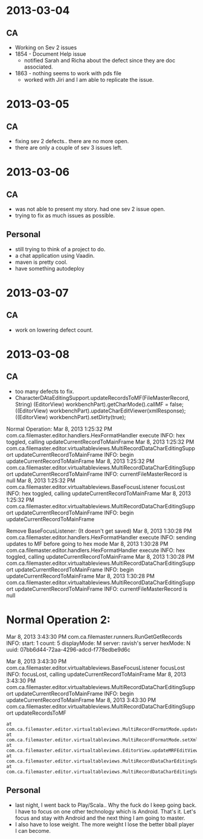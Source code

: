 2013-03-04
==========

CA
--
* Working on Sev 2 issues
* 1854 - Document Help issue
	- notified Sarah and Richa about the defect since they are doc associated.
* 1863 - nothing seems to work with pds file
	- worked with Jiri and I am able to replicate the issue.
	

2013-03-05
==========

CA
--
* fixing sev 2 defects.. there are no more open.
* there are only a couple of sev 3 issues left.

2013-03-06
==========

CA
--
* was not able to present my story.  had one sev 2 issue open.
* trying to fix as much issues as possible.

Personal
--------
* still trying to think of a project to do.
* a chat application using Vaadin.
* maven is pretty cool.
* have something autodeploy

2013-03-07
==========

CA
-- 
* work on lowering defect count.

2013-03-08
==========

CA
--
* too many defects to fix.
* CharacterDAtaEditingSupport.updateRecordsToMF(FileMasterRecord, String)
(EditorView) workbenchPart).getCharMode().callMF = false;
((EditorView) workbenchPart).updateCharEditViewer(xmlResponse);
((EditorView) workbenchPart).setDirty(true);

Normal Operation:
Mar 8, 2013 1:25:32 PM com.ca.filemaster.editor.handlers.HexFormatHandler execute
INFO: hex toggled, calling updateCurrentRecordToMainFrame
Mar 8, 2013 1:25:32 PM com.ca.filemaster.editor.virtualtableviews.MultiRecordDataCharEditingSupport updateCurrentRecordToMainFrame
INFO: begin updateCurrentRecordToMainFrame
Mar 8, 2013 1:25:32 PM com.ca.filemaster.editor.virtualtableviews.MultiRecordDataCharEditingSupport updateCurrentRecordToMainFrame
INFO: currentFileMasterRecord is null
Mar 8, 2013 1:25:32 PM com.ca.filemaster.editor.virtualtableviews.BaseFocusListener focusLost
INFO: hex toggled, calling updateCurrentRecordToMainFrame
Mar 8, 2013 1:25:32 PM com.ca.filemaster.editor.virtualtableviews.MultiRecordDataCharEditingSupport updateCurrentRecordToMainFrame
INFO: begin updateCurrentRecordToMainFrame

Remove BaseFocusListener: (It doesn't get saved)
Mar 8, 2013 1:30:28 PM com.ca.filemaster.editor.handlers.HexFormatHandler execute
INFO: sending updates to MF before going to hex mode
Mar 8, 2013 1:30:28 PM com.ca.filemaster.editor.handlers.HexFormatHandler execute
INFO: hex toggled, calling updateCurrentRecordToMainFrame
Mar 8, 2013 1:30:28 PM com.ca.filemaster.editor.virtualtableviews.MultiRecordDataCharEditingSupport updateCurrentRecordToMainFrame
INFO: begin updateCurrentRecordToMainFrame
Mar 8, 2013 1:30:28 PM com.ca.filemaster.editor.virtualtableviews.MultiRecordDataCharEditingSupport updateCurrentRecordToMainFrame
INFO: currentFileMasterRecord is null

Normal Operation 2:
===================

Mar 8, 2013 3:43:30 PM com.ca.filemaster.runners.RunGetGetRecords <init>
INFO: start: 1
count: 5
displayMode: M
server: ravish's server
hexMode: N
uuid: 07bb6d44-72aa-4296-adcd-f778edbe9d6c

Mar 8, 2013 3:43:30 PM com.ca.filemaster.editor.virtualtableviews.BaseFocusListener focusLost
INFO: focusLost, calling updateCurrentRecordToMainFrame
Mar 8, 2013 3:43:30 PM com.ca.filemaster.editor.virtualtableviews.MultiRecordDataCharEditingSupport updateCurrentRecordToMainFrame
INFO: begin updateCurrentRecordToMainFrame
Mar 8, 2013 3:43:30 PM com.ca.filemaster.editor.virtualtableviews.MultiRecordDataCharEditingSupport updateRecordsToMF

	at com.ca.filemaster.editor.virtualtableviews.MultiRecordFormatMode.updateTblTest(MultiRecordFormatMode.java:819)
	at com.ca.filemaster.editor.virtualtableviews.MultiRecordFormatMode.setXmlResponse(MultiRecordFormatMode.java:566)
	at com.ca.filemaster.editor.virtualtableviews.EditorView.updateMRFEditViewer(EditorView.java:1869)
	at com.ca.filemaster.editor.virtualtableviews.MultiRecordDataCharEditingSupport.updateRecordsToMF(MultiRecordDataCharEditingSupport.java:207)
	at com.ca.filemaster.editor.virtualtableviews.MultiRecordDataCharEditingSupport.updateCurrentRecordToMainFrame(MultiRecordDataCharEditingSupport.java:88)
Personal
--------
* last night, I went back to Play/Scala.. Why the fuck do I keep going back.
  I have to focus on one other technology which is Android.  That's it.
  Let's focus and stay with Android and the next thing I am going to master.
* I also have to lose weight.  The more weight I lose the better bball player I can become.
  